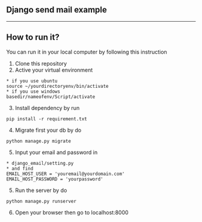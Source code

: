 ## Django send mail example
---
## How to run it?
You can run it in your local computer by following this instruction
1. Clone this repository
2. Active your virtual environment
```
* if you use ubuntu
source ~/yourdirectoryenv/bin/activate
* if you use windows
basedir/nameofenv/Script/activate
```
3. Install dependency by run
```
pip install -r requirement.txt 
```
4. Migrate first your db by do
```
python manage.py migrate
```
5. Input your email and password in
```
* django_email/setting.py
* and find
EMAIL_HOST_USER = 'youremail@yourdomain.com'
EMAIL_HOST_PASSWORD = 'yourpassword'
```
5. Run the server by do
```
python manage.py runserver
```
6. Open your browser then go to localhost:8000

